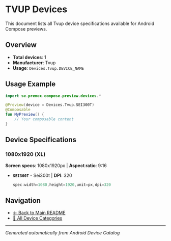 # TVUP Devices

This document lists all Tvup device specifications available for Android Compose previews.

## Overview

- **Total devices**: 1
- **Manufacturer**: Tvup
- **Usage**: `Devices.Tvup.DEVICE_NAME`

## Usage Example

```kotlin
import se.premex.compose.preview.devices.*

@Preview(device = Devices.Tvup.SEI300T)
@Composable
fun MyPreview() {
    // Your composable content
}
```

## Device Specifications

### 1080x1920 (XL)

**Screen specs**: 1080x1920px | **Aspect ratio**: 9:16

- **`SEI300T`** - Sei300t | **DPI**: 320
  ```kotlin
  spec:width=1080,height=1920,unit=px,dpi=320
  ```

## Navigation

- [← Back to Main README](../../README.md)
- [📱 All Device Categories](../README.md)

---
*Generated automatically from Android Device Catalog*
